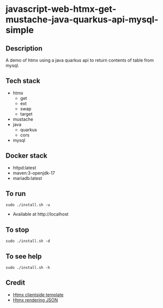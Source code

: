 # javascript-web-htmx-get-mustache-java-quarkus-api-mysql-simple

## Description
A demo of htmx using a java quarkus
api to return contents of table from
mysql.

## Tech stack
- htmx
    - get
    - ext
    - swap
    - target
- mustache
- java
    - quarkus
    - cors
- mysql

## Docker stack
- httpd:latest
- maven:3-openjdk-17
- mariadb:latest

## To run
`sudo ./install.sh -u`
- Available at http://localhost

## To stop
`sudo ./install.sh -d`

## To see help
`sudo ./install.sh -h`

## Credit
- [Htmx clientside template](https://htmx.org/extensions/client-side-templates/)
- [Htmx rendering JSON](https://marcus-obst.de/blog/htmx-json-handling)